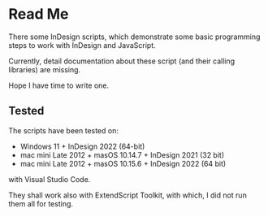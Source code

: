 # Read Me

There some InDesign scripts, which demonstrate some basic programming steps to work with InDesign and JavaScript.


Currently, detail documentation about these script (and their calling libraries) are missing.

Hope I have time to write one.

## Tested

The scripts have been tested on:

* Windows 11 + InDesign 2022 (64-bit)
* mac mini Late 2012 + masOS 10.14.7 + InDesign 2021 (32 bit)
* mac mini Late 2012 + masOS 10.15.6 + InDesign 2022 (64 bit)

with Visual Studio Code.

They shall work also with ExtendScript Toolkit, with which, I did not run them all for testing.
